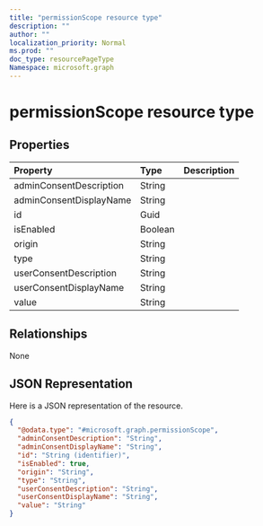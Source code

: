```yaml
---
title: "permissionScope resource type"
description: ""
author: ""
localization_priority: Normal
ms.prod: ""
doc_type: resourcePageType
Namespace: microsoft.graph
---
```



# permissionScope resource type



## Properties
|Property|Type|Description|
|:---|:---|:---|
|adminConsentDescription|String||
|adminConsentDisplayName|String||
|id|Guid||
|isEnabled|Boolean||
|origin|String||
|type|String||
|userConsentDescription|String||
|userConsentDisplayName|String||
|value|String||

## Relationships
None

## JSON Representation
Here is a JSON representation of the resource.
<!-- {
  "blockType": "resource",
  "@odata.type": "microsoft.graph.permissionScope"
}
-->
``` json
{
  "@odata.type": "#microsoft.graph.permissionScope",
  "adminConsentDescription": "String",
  "adminConsentDisplayName": "String",
  "id": "String (identifier)",
  "isEnabled": true,
  "origin": "String",
  "type": "String",
  "userConsentDescription": "String",
  "userConsentDisplayName": "String",
  "value": "String"
}
```

